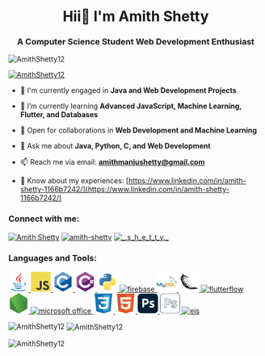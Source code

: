 <h1 align="center">Hii👋 I'm Amith Shetty</h1>
<h3 align="center">A Computer Science Student Web Development Enthusiast</h3>
<p align="left"> <img src="https://komarev.com/ghpvc/?username=AmithShetty12&label=Profile%20views&color=0e75b6&style=flat" alt="AmithShetty12" /> </p>

<p align="left"> <a href="https://github.com/ryo-ma/github-profile-trophy"><img src="https://github-profile-trophy.vercel.app/?username=AmithShetty12" alt="AmithShetty12" /></a> </p>


- 🔭 I'm currently engaged in **Java and Web Development Projects**

- 🌱 I’m currently learning **Advanced JavaScript, Machine Learning, Flutter, and Databases**

- 👯 Open for collaborations in **Web Development and Machine Learning**

- 💬 Ask me about **Java, Python, C, and Web Development**

- 📫 Reach me via email: **amithmanjushetty@gmail.com**

- 📄 Know about my experiences: [https://www.linkedin.com/in/amith-shetty-1166b7242/](https://www.linkedin.com/in/amith-shetty-1166b7242/)

<h3 align="left">Connect with me:</h3>
<p align="left">
<a href="https://x.com/AmithSh41324127" target="blank"><img align="center" src="https://cdn2.iconfinder.com/data/icons/threads-by-instagram/24/x-logo-twitter-new-brand-512.png" alt="Amith Shetty" height="30" width="40" /></a>
<a href="https://linkedin.com/in/https://www.linkedin.com/in/amith-shetty-1166b7242/" target="blank"><img align="center" src="https://raw.githubusercontent.com/rahuldkjain/github-profile-readme-generator/master/src/images/icons/Social/linked-in-alt.svg" alt="amith-shetty" height="30" width="40" /></a>
<a href="https://www.instagram.com/_.s_h_e_t_t_y._" target="blank"><img align="center" src="https://raw.githubusercontent.com/rahuldkjain/github-profile-readme-generator/master/src/images/icons/Social/instagram.svg" alt="_.s_h_e_t_t_y._" height="30" width="40" /></a>
</p>

<h3 align="left">Languages and Tools:</h3>
<p align="left"> 
<a href="https://www.java.com" target="_blank" rel="noreferrer"> <img src="https://raw.githubusercontent.com/devicons/devicon/master/icons/java/java-original.svg" alt="java" width="40" height="40"/> </a> 
<a href="https://www.javascript.com" target="_blank" rel="noreferrer"> <img src="https://raw.githubusercontent.com/devicons/devicon/master/icons/javascript/javascript-original.svg" alt="javascript" width="40" height="40"/> </a> 
<a href="https://www.cprogramming.com/" target="_blank" rel="noreferrer"> <img src="https://raw.githubusercontent.com/devicons/devicon/master/icons/c/c-original.svg" alt="c" width="40" height="40"/> </a> 
<a href="https://www.w3schools.com/cs/" target="_blank" rel="noreferrer"> <img src="https://raw.githubusercontent.com/devicons/devicon/master/icons/csharp/csharp-original.svg" alt="csharp" width="40" height="40"/> </a> 
<a href="https://www.python.org" target="_blank" rel="noreferrer"> <img src="https://raw.githubusercontent.com/devicons/devicon/master/icons/python/python-original.svg" alt="python" width="40" height="40"/> </a> 
<a href="https://firebase.google.com/" target="_blank" rel="noreferrer"> <img src="https://www.vectorlogo.zone/logos/firebase/firebase-icon.svg" alt="firebase" width="40" height="40"/> </a> 
<a href="https://www.mysql.com/" target="_blank" rel="noreferrer"> <img src="https://raw.githubusercontent.com/devicons/devicon/master/icons/mysql/mysql-original-wordmark.svg" alt="mysql" width="40" height="40"/> </a> 
<a href="https://flask.palletsprojects.com/" target="_blank" rel="noreferrer"> <img src="https://raw.githubusercontent.com/devicons/devicon/master/icons/flask/flask-original.svg" alt="flask" width="40" height="40"/> </a>
<a href="https://flutterflow.io/" target="_blank" rel="noreferrer"> <img src="https://images.app.goo.gl/Zc6cvS6Mfm8ykPLP6" alt="flutterflow" width="40" height="40"/> </a>
<a href="https://nodejs.org/" target="_blank" rel="noreferrer"> <img src="https://raw.githubusercontent.com/devicons/devicon/master/icons/nodejs/nodejs-original.svg" alt="nodejs" width="40" height="40"/> </a>
<a href="https://www.microsoft.com/en-us/microsoft-365" target="_blank" rel="noreferrer">
  <img src="https://www.vectorlogo.zone/logos/microsoft/microsoft-icon.svg" alt="microsoft office" width="40" height="40"/>
</a>
<a href="https://www.w3schools.com/css/" target="_blank" rel="noreferrer"> <img src="https://raw.githubusercontent.com/devicons/devicon/master/icons/css3/css3-original.svg" alt="css" width="40" height="40"/> </a>
<a href="https://www.w3schools.com/html/" target="_blank" rel="noreferrer"> <img src="https://raw.githubusercontent.com/devicons/devicon/master/icons/html5/html5-original.svg" alt="html" width="40" height="40"/> </a>
<a href="https://www.adobe.com/products/photoshop.html" target="_blank" rel="noreferrer"> 
  <img src="https://raw.githubusercontent.com/devicons/devicon/master/icons/photoshop/photoshop-plain.svg" alt="photoshop" width="40" height="40"/>
</a>
<a href="https://www.adobe.com/products/photoshop-lightroom.html" target="_blank" rel="noreferrer"> 
  <img src="https://raw.githubusercontent.com/devicons/devicon/master/icons/photoshop/photoshop-line.svg" alt="lightroom" width="40" height="40"/> 
</a>
<a href="https://ejs.co/" target="_blank" rel="noreferrer"> 
  <img src="https://avatars.githubusercontent.com/u/34279494?s=200&v=4" alt="ejs" width="40" height="40"/> 
</a>

</p>

<p><img align="left" src="https://github-readme-stats.vercel.app/api/top-langs?username=AmithShetty12&show_icons=true&locale=en&layout=compact" alt="AmithShetty12" /></p>

<p>&nbsp;<img align="center" src="https://github-readme-stats.vercel.app/api?username=AmithShetty12&show_icons=true&locale=en" alt="AmithShetty12" /></p>

<p><img align="center" src="https://github-readme-streak-stats.herokuapp.com/?user=AmithShetty12&" alt="AmithShetty12" /></p>

